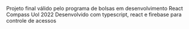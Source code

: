 Projeto final válido pelo programa de bolsas em desenvolvimento React Compass Uol 2022
Desenvolvido com typescript, react e firebase para controle de acessos
